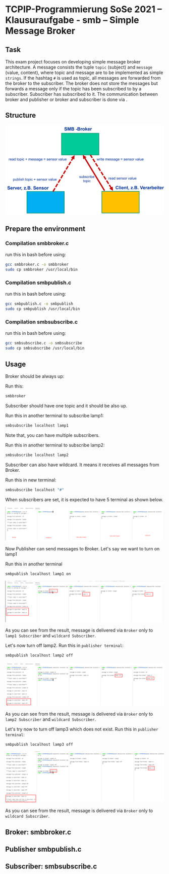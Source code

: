 # TCPIP-Programmierung SoSe 2021 – Klausuraufgabe - smb – Simple Message Broker

## Task 

This exam project focuses on developing simple message broker architecture. A message consists
the tuple `topic` (subject) and `message` (value, content), where
topic and message are to be implemented as simple `strings`. If the
hashtag `#` is used as topic, all messages are forwarded from the broker to the
subscriber. The broker does not store the messages but forwards a message only if the topic has been subscribed to by a subscriber. Subscriber has subscribed to it. The communication between broker and publisher or broker and subscriber is done via  .

## Structure

![structure](structure.png)

## Prepare the environment

### Compilation smbbroker.c

run this in bash before using:

```bash
gcc smbbroker.c -o smbbroker
sudo cp smbbroker /usr/local/bin
 ```

### Compilation smbpublish.c

run this in bash before using:

```bash
gcc smbpublish.c -o smbpublish
sudo cp smbpublish /usr/local/bin
 ```

### Compilation smbsubscribe.c

run this in bash before using:

```bash
gcc smbsubscribe.c -o smbsubscribe
sudo cp smbsubscribe /usr/local/bin
 ```

## Usage 

Broker should be always up:

Run this:

```bash
smbbroker
 ```

Subscriber should have one topic and it should be also up.

Run this in another terminal to subscribe lamp1:

```bash
smbsubscribe localhost lamp1
 ```

Note that, you can have multiple subscribers.

Run this in another terminal to subscribe lamp2:

```bash
smbsubscribe localhost lamp2
 ```

Subscriber can also have wildcard. It means it receives all messages from Broker.

Run this in new terminal: 

```bash
smbsubscribe localhost "#"
 ```

When subscribers are set, it is expected to have 5 terminal as shown below.

![subs](subscribersAreSet.png)

Now Publisher can send messages to Broker. Let's say we want to turn on lamp1



Run this in another terminal

```bash
smbpublish localhost lamp1 on
 ```

![structure](lamp1.png)

As you can see from the result, message is delivered via `Broker` only to `lamp1 Subscriber` and `wildcard Subscriber`.

Let's now turn off lamp2. Run this in `publisher terminal`:

```bash
smbpublish localhost lamp2 off
 ```

![structure](lamp2.png)

As you can see from the result, message is delivered via `Broker` only to `lamp2 Subscriber` and `wildcard Subscriber`.

Let's try now to turn off lamp3 which does not exist. Run this in `publisher terminal`:

```bash
smbpublish localhost lamp3 off
 ```

![structure](noSubs.png)

As you can see from the result, message is delivered via `Broker` only to `wildcard Subscriber`.

## Broker: smbbroker.c

## Publisher smbpublish.c

## Subscriber: smbsubscribe.c
